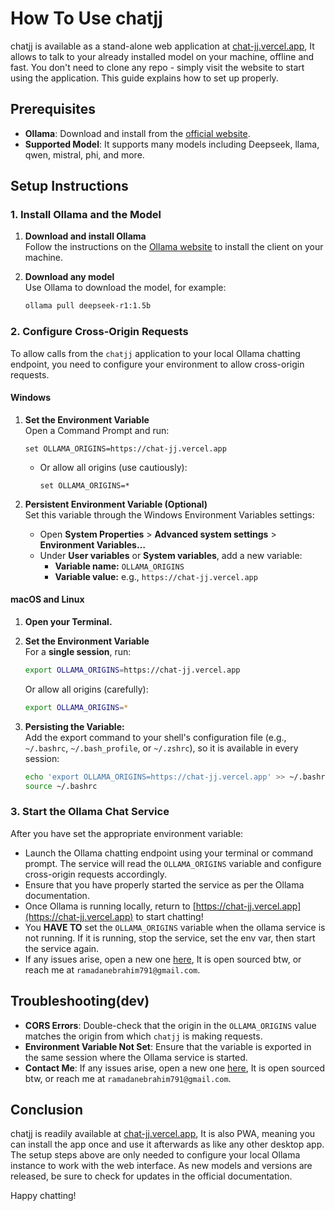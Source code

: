 # How To Use chatjj

chatjj is available as a stand-alone web application at [chat-jj.vercel.app](https://chat-jj.vercel.app), It allows to talk to your already installed model on your machine, offline and fast. You don't need to clone any repo - simply visit the website to start using the application. This guide explains how to set up properly.

## Prerequisites

- **Ollama**: Download and install from the
  [official website](https://ollama.ai/).
- **Supported Model**: It supports many models including Deepseek, llama, qwen, mistral, phi, and more.

## Setup Instructions

### 1. Install Ollama and the Model

1. **Download and install Ollama**  
   Follow the instructions on the [Ollama website](https://ollama.ai/) to install the client on your machine.

2. **Download any model**  
   Use Ollama to download the model, for example:
   ```bash
   ollama pull deepseek-r1:1.5b
   ```

### 2. Configure Cross-Origin Requests

To allow calls from the `chatjj` application to your local Ollama chatting endpoint, you need to configure your environment to allow cross-origin requests.

#### Windows

1. **Set the Environment Variable**  
   Open a Command Prompt and run:
   ```batch
   set OLLAMA_ORIGINS=https://chat-jj.vercel.app
   ```
   - Or allow all origins (use cautiously):
     ```batch
     set OLLAMA_ORIGINS=*
     ```

2. **Persistent Environment Variable (Optional)**  
   Set this variable through the Windows Environment Variables settings:
   - Open **System Properties** > **Advanced system settings** > **Environment Variables…**
   - Under **User variables** or **System variables**, add a new variable:
     - **Variable name:** `OLLAMA_ORIGINS`
     - **Variable value:** e.g., `https://chat-jj.vercel.app`

#### macOS and Linux

1. **Open your Terminal.**

2. **Set the Environment Variable**  
   For a **single session**, run:
   ```bash
   export OLLAMA_ORIGINS=https://chat-jj.vercel.app
   ```

   Or allow all origins (carefully):
   ```bash
   export OLLAMA_ORIGINS=*
   ```

3. **Persisting the Variable:**  
   Add the export command to your shell's configuration file (e.g., `~/.bashrc`, `~/.bash_profile`, or `~/.zshrc`), so it is available in every session:
   ```bash
   echo 'export OLLAMA_ORIGINS=https://chat-jj.vercel.app' >> ~/.bashrc
   source ~/.bashrc
   ```

### 3. Start the Ollama Chat Service

After you have set the appropriate environment variable:

- Launch the Ollama chatting endpoint using your terminal or command prompt. The service will read the `OLLAMA_ORIGINS` variable and configure cross-origin requests accordingly.
- Ensure that you have properly started the service as per the Ollama documentation.
- Once Ollama is running locally, return to [https://chat-jj.vercel.app](https://chat-jj.vercel.app) to start chatting!
- You **HAVE TO** set the `OLLAMA_ORIGINS` variable when the ollama service is not running. If it is running, stop the service, set the env var, then start the service again.
- If any issues arise, open a new one [here](https://github.com/Ebrahim-Ramadan/vite-pwa-chatjj), It is open sourced btw, or reach me at `ramadanebrahim791@gmail.com`.


## Troubleshooting(dev)

- **CORS Errors**: Double-check that the origin in the `OLLAMA_ORIGINS` value matches the origin from which `chatjj` is making requests.
- **Environment Variable Not Set**: Ensure that the variable is exported in the same session where the Ollama service is started.
- **Contact Me**: If any issues arise, open a new one [here](https://github.com/Ebrahim-Ramadan/vite-pwa-chatjj), It is open sourced btw, or reach me at `ramadanebrahim791@gmail.com`.
## Conclusion

chatjj is readily available at [chat-jj.vercel.app](https://chat-jj.vercel.app), It is also PWA, meaning you can install the app once and use it afterwards as like any other desktop app. The setup steps above are only needed to configure your local Ollama instance to work with the web interface. As new models and versions are released, be sure to check for updates in the official documentation.

Happy chatting!